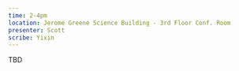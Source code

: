 ```yaml
---
time: 2-4pm
location: Jerome Greene Science Building - 3rd Floor Conf. Room
presenter: Scott
scribe: Yixin
---
```


TBD